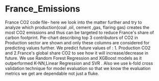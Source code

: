 # France_Emissions
France CO2 code file- here we look into the matter further and try to analyze which production(coal ,oil, cement ,gas, flaring gas) creates 
the most CO2 emissions and 
thus can be targeted to reduce France's share of carbon footprint.
Pie-chart describing top 3 contributors of CO2 in Production sector are shown and only these columns
are considered for predicting values further.
We predict future values of : 1. Production CO2 and 2.France's global share CO2 to see 
how it will increase/decrease in future.
We use Random Forest Regression and  XGBoost models as it outperformed K-NN,Linear Regression and SVR . 
Also we use k-fold cross validation technique for model evaluation so that we know the evaluation metrics
we get are dependable not just a fluke.
